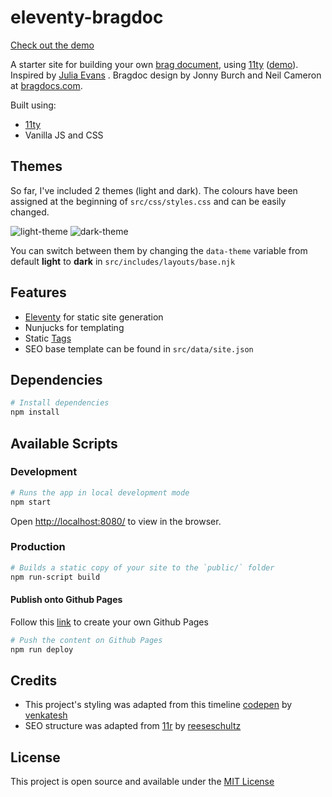 # eleventy-bragdoc

[Check out the demo](https://emilyyleung.github.io/eleventy-bragdoc)

A starter site for building your own [brag document](https://jvns.ca/blog/brag-documents/), using [11ty](https://www.11ty.dev/) ([demo](https://emilyyleung.github.io/eleventy-bragdoc)). Inspired by [Julia Evans](https://jvns.ca/) . Bragdoc design by Jonny Burch and Neil Cameron at [bragdocs.com](bragdocs.com).

Built using:
- [11ty](https://www.11ty.dev/)
- Vanilla JS and CSS

## Themes

So far, I've included 2 themes (light and dark). The colours have been assigned at the beginning of `src/css/styles.css` and can be easily changed.

![light-theme](https://emilyyleung.github.io/eleventy-bragdoc/images/screenshot/light-theme.jpg)
![dark-theme](https://emilyyleung.github.io/eleventy-bragdoc/images/screenshot/dark-theme.jpg)

You can switch between them by changing the `data-theme` variable from default **light** to **dark** in `src/includes/layouts/base.njk`


## Features
- [Eleventy](https://www.11ty.dev/) for static site generation
- Nunjucks for templating
- Static [Tags](https://www.11ty.dev/docs/collections/)
- SEO base template can be found in `src/data/site.json`

## Dependencies
```bash
# Install dependencies
npm install
```

## Available Scripts
### Development

```bash
# Runs the app in local development mode
npm start
```
Open [http://localhost:8080/](http://localhost:8080/) to view in the browser.

### Production

```bash
# Builds a static copy of your site to the `public/` folder
npm run-script build
```

#### Publish onto Github Pages
Follow this [link](https://pages.github.com/) to create your own Github Pages

```bash
# Push the content on Github Pages
npm run deploy
```

## Credits
- This project's styling was adapted from this timeline [codepen](https://codepen.io/venkat06/pen/yLBeVqZ?editors=0100) by [venkatesh](https://codepen.io/venkat06)
- SEO structure was adapted from [11r](https://github.com/reeseschultz/11r) by [reeseschultz](https://github.com/reeseschultz)

## License
This project is open source and available under the [MIT License](https://github.com/emilyyleung/eleventy-bragdoc/blob/main/LICENSE)